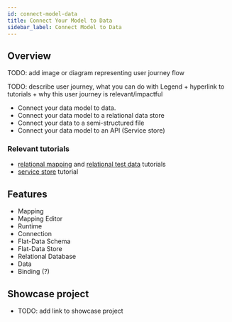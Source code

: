 ```yaml
---
id: connect-model-data
title: Connect Your Model to Data
sidebar_label: Connect Model to Data
---
```


## Overview 

TODO: add image or diagram representing user journey flow

TODO: describe user journey, what you can do with Legend + hyperlink to tutorials + why this user journey is relevant/impactful

- Connect your data model to data.
- Connect your data model to a relational data store
- Connect your data to a semi-structured file
- Connect your data model to an API (Service store)

### Relevant tutorials
- [relational mapping](../tutorials/studio-relational-mapping.md) and [relational test data](../tutorials/studio-create-test-data.md/#relational) tutorials
- [service store](../tutorials/studio-servicestore) tutorial

## Features
- Mapping
- Mapping Editor
- Runtime
- Connection
- Flat-Data Schema
- Flat-Data Store
- Relational Database
- Data
- Binding (?)

## Showcase project
- TODO: add link to showcase project